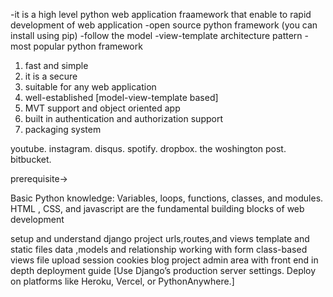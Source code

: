 <!-- django is a framework -that content rules,ideas, or beliefs which you use in orer to dela with problem to decide what to do  -->

-it is a high level python web application fraamework that enable to rapid development of web application
-open source python framework (you can install using   pip)
-follow the model -view-template architecture pattern
-most popular python framework


<!-- why django -->

1. fast and simple
2. it is a secure
3. suitable for any web application
4. well-established [model-view-template based]
5. MVT support and object oriented app
6. built in authentication and authorization support
7. packaging system

<!-- which companies uses django -->
youtube. 
instagram. 
disqus. 
spotify. 
dropbox. 
the woshington post. 
bitbucket.

<!-- prerequisite & inside the phase-2 -->

prerequisite-> 

Basic Python knowledge: Variables, loops, functions, classes, and modules.
HTML , CSS, and javascript are the fundamental building blocks of web development



<!-- phase-2 :topics -->

setup and understand  django project 
urls,routes,and views
template and static files
data ,models and relationship
working with form
class-based views
file upload
session
cookies
blog project
admin area with front end
in depth deployment guide [Use Django’s production server settings.
Deploy on platforms like Heroku, Vercel, or PythonAnywhere.]
